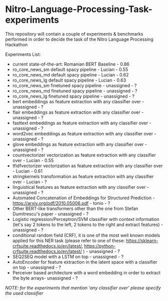 # Nitro-Language-Processing-Task-experiments
This repository will contain a couple of experiments &amp; benchmarks performed in order to decide the task of the Nitro Language Processing Hackathon

Experiments List:

- current state-of-the-art: Romanian BERT Baseline - 0.86
- ro_core_news_sm default spacy pipeline - Lucian - 0.55
- ro_core_news_md default spacy pipeline - Lucian - 0.62
- ro_core_news_lg default spacy pipeline - Lucian - 0.63
- ro_core_news_sm finetuned spacy pipeline - unassigned - ?
- ro_core_news_md finetuned spacy pipeline - unassigned - ?
- ro_core_news_lg finetuned spacy pipeline - unassigned - ?
- bert embeddings as feature extraction with any classifier over - unassigned - ?
- flair embeddings as feature extraction with any classifier over - unassigned - ?
- fasttext embeddings as feature extraction with any classifier over - unassigned - ?
- word2vec embeddings as feature extraction with any classifier over - unassigned - ?
- glove embeddings as feature extraction with any classifier over - unassigned - ?
- countvectorizer vectorization as feature extraction with any classifier over - Lucian - 0.55
- tfidfvectorizer vectorization as feature extraction with any classifier over - Lucian - 0.61
- stringkernels transformation as feature extraction with any classifier over - Lucian - ?
- linguistical features as feature extraction with any classifier over - unassigned - ?
- Automated Concatenation of Embeddings for Structured Prediction - https://arxiv.org/pdf/2010.05006.pdf - tonio - ?
- Other BERT-like transformers other than the one from Stefan Dumitrescu's paper - unassigned - ?
- Logistic regression/Perceptron/SVM classifier with context information (let's say 2 tokens to the left, 2 tokens to the right and extract features) - unassigned - ?
- conditional random field (CRF), it is one of the most well known models applied for this NER task (please refer to one of these: https://sklearn-crfsuite.readthedocs.io/en/latest/, https://python-crfsuite.readthedocs.io/en/latest/ ) - unassigned - ?
- SEQ2SEQ model with a LSTM on top - unassigned - ?
- AutoEncoder for feature extraction in the latent space with a classifier on top - unassigned - ?
- Perceiver based architecture with a word embedding in order to extract the byte arrays- unassigned - ?


*NOTE: for the experiments that mention 'any classifier over' please specify the used classifier*
